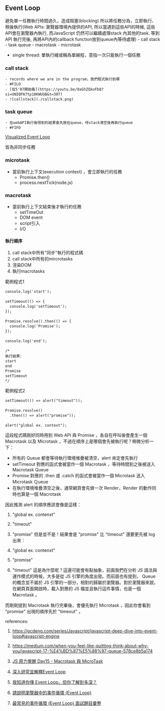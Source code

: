 ## Event Loop
避免單一任務執行時間過久，造成阻塞(blocking)
所以將任務分為，立即執行、稍後執行(Web APIs: 瀏覽器環境內提供的API, 所以當遇到這些API的時候, 這些API會在瀏覽器內執行, 而JavaScript 仍然可以繼續處理stack 內其他的task. 等到API 執行完後, 再將API內的callback function放到queue內等待處理)
    - call stack
    - task queue
    - macrotask
    - microtask

- single thread: 單執行緒或稱為單線程，意指一次只能執行一個任務
### call stack
    - records where we are in the program，我們程式執行到哪
    - #FILO
    - [從5'07開始看](https://youtu.be/8aGhZQkoFbQ?si=UNIQPA7tp18KWUGB&t=307)
    - ![callstack](./callstack.png)
### task queue 
    - 在webAPI執行後得到的結果會先放在queue，待stack清空後再執行queue
    - #FIFO

[Visualized Event Loop](http://latentflip.com/loupe/?code=JC5vbignYnV0dG9uJywgJ2NsaWNrJywgZnVuY3Rpb24gb25DbGljaygpIHsKICAgIHNldFRpbWVvdXQoZnVuY3Rpb24gdGltZXIoKSB7CiAgICAgICAgY29uc29sZS5sb2coJ1lvdSBjbGlja2VkIHRoZSBidXR0b24hJyk7ICAgIAogICAgfSwgMjAwMCk7Cn0pOwoKY29uc29sZS5sb2coIkhpISIpOwoKc2V0VGltZW91dChmdW5jdGlvbiB0aW1lb3V0KCkgewogICAgY29uc29sZS5sb2coIkNsaWNrIHRoZSBidXR0b24hIik7Cn0sIDUwMDApOwoKY29uc29sZS5sb2coIldlbGNvbWUgdG8gbG91cGUuIik7!!!PGJ1dHRvbj5DbGljayBtZSE8L2J1dHRvbj4%3D)

皆為非同步任務

### microtask
- 當前執行上下文(execution context) ，會立即執行的任務
    - Promise.then()
    - process.nextTick(node.js)


### macrotask
- 當前執行上下文結束後才執行的任務
    - setTimeOut
    - DOM event
    - script引入
    - I/O


#### 執行順序
1. call stack中所有"同步"執行的程式碼
2. call stack中所有的mircrotasks
3. 渲染DOM
4. 執行macrotasks


範例程式1
```
console.log('start');

setTimeout(() => {
  console.log('setTimeout');
});

Promise.resolve().then(() => {
  console.log('Promise');
});

console.log('end');

/*
執行結果:
start
end
Promise
setTimeout
*/
```

範例程式2
```
setTimeout(() => alert("timeout"));

Promise.resolve()
  .then(() => alert("promise"));

alert("global ex. context");
```
這段程式碼剛好同時用到 Web API 與 Promise ，各自在呼叫後會產生一個 Macrotask 以及 Microtask ，不過在順序上是哪個會先被執行呢？稍微分析一下：

- 所有的 Queue 都會等待執行環境堆疊被清空，alert 肯定會先執行
- setTimeout 對應的函式會被當作一個 Macrotask ，等待時間到之後被送入 Macrotask Queue
- Promise 對應的 .then 或 .catch 的函式會被當作一個 Microtask 送入 Microtask Ｑueue
- 在執行環境堆疊清空之後，通常網頁會先做一次 Render，Render 的動作同時也算是一個 Macrotask

因此推測 alert 的順序應該會像是這樣：

1. "global ex. contenxt"
2. "timeout"
3. "promise"
但是並不是！結果會是 "promise" 比 "timeout" 還要更先被 log 出來：

1. "global ex. contenxt"
2. "promise"
3. "timeout"
這是為什麼呢？這邊可能會有點抽象，前面我們在分析 JS 語法與運作模式的時候，大多是從 JS 引擎的角度出發。而前面也有提到， Queue 的概念並不屬於 JS 引擎的一部分，相對的歸屬於瀏覽器。對於瀏覽器來說，在網頁頁面開啟時，載入對應的 JS 檔並且執行這件事情，也是一個 Macrotask 。

而剛剛提到 Macrotask 執行完畢後，會優先執行 Microtask ，因此你會看到 "promise" 出現的順序先於 "timeout" 。

references:
1. https://gcdeng.com/series/Javascript/javascript-deep-dive-into-event-loop#javascript-engine
2. https://medium.com/when-you-feel-like-quitting-think-about-why-you/javascript-17-%E4%BD%87%E5%88%97-queue-578ce8b5a174

1. [JS 原力覺醒 Day15 - Macrotask 與 MicroTask](https://ithelp.ithome.com.tw/articles/10222737)
2. [深入研究並解釋Event Loop](https://ceall8650.medium.com/%E7%AD%86%E8%A8%98-event-loop-%E8%87%AA%E5%95%8F%E8%87%AA%E7%AD%94%E7%AD%86%E8%A8%98-373b8c632836)
3. [我知道你懂 Event Loop，但你了解到多深？](https://yeefun.github.io/event-loop-in-depth/)
4. [請說明瀏覽器中的事件循環 (Event Loop)](https://www.explainthis.io/zh-hant/swe/what-is-event-loop)
5. [最常見的事件循環 (Event Loop) 面試題目彙整](https://www.explainthis.io/zh-hant/swe/js-event-loop-questions)